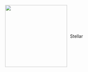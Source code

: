 <p align="left" style="display: flex; align-items: center; gap: 10px;">
  <kbd>
    <img src="https://i.pinimg.com/originals/da/7e/60/da7e60bdbd618963e42b1beda0dc769b.jpg?semt=ais_hybrid&w=740" width="200">
  </kbd>
  <span>
    Stellar<br>
  </span>
</p>